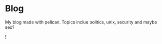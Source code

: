 Blog
====

My blog made with pelican. Topics inclue politics, unix, security and maybe sex?


[!](https://raw.github.com/kopri-nb/Blog/master/example.png)

